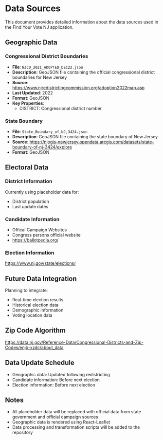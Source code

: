 # Data Sources

This document provides detailed information about the data sources used in the Find Your Vote NJ application.

## Geographic Data

### Congressional District Boundaries
- **File**: `NJCD_2021_ADOPTED_DEC22.json`
- **Description**: GeoJSON file containing the official congressional district boundaries for New Jersey
- **Source**: https://www.njredistrictingcommission.org/adoption2022map.asp
- **Last Updated**: 2022
- **Format**: GeoJSON
- **Key Properties**:
    - DISTRICT: Congressional district number
   

### State Boundary
- **File**: `State_Boundary_of_NJ,3424.json`
- **Description**: GeoJSON file containing the state boundary of New Jersey
- **Source**: https://njogis-newjersey.opendata.arcgis.com/datasets/state-boundary-of-nj-3424/explore
- **Format**: GeoJSON

## Electoral Data


### District Information
Currently using placeholder data for:
- District population
- Last update dates

### Candidate Information
- Offical Campaign Websites 
- Congress persons official website
- https://ballotpedia.org/

### Election Information
https://www.nj.gov/state/elections/

## Future Data Integration
Planning to integrate:
- Real-time election results
- Historical election data
- Demographic information
- Voting location data

## Zip Code Algorithm
https://data.nj.gov/Reference-Data/Congressional-Districts-and-Zip-Codes/enjb-xzdc/about_data

## Data Update Schedule
- Geographic data: Updated following redistricting
- Candidate information: Before next election
- Election information:  Before next election

## Notes
- All placeholder data will be replaced with official data from state government and official campaign sources
- Geographic data is rendered using React-Leaflet
- Data processing and transformation scripts will be added to the repository